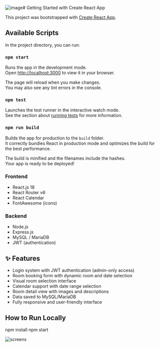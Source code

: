 ![image](https://github.com/user-attachments/assets/7c1c44ad-befc-49bf-8dcd-0e1943101167)# Getting Started with Create React App

This project was bootstrapped with [Create React App](https://github.com/facebook/create-react-app).

## Available Scripts

In the project directory, you can run:

### `npm start`

Runs the app in the development mode.\
Open [http://localhost:3000](http://localhost:3000) to view it in your browser.

The page will reload when you make changes.\
You may also see any lint errors in the console.

### `npm test`

Launches the test runner in the interactive watch mode.\
See the section about [running tests](https://facebook.github.io/create-react-app/docs/running-tests) for more information.

### `npm run build`

Builds the app for production to the `build` folder.\
It correctly bundles React in production mode and optimizes the build for the best performance.

The build is minified and the filenames include the hashes.\
Your app is ready to be deployed!

### Frontend
- React.js 18
- React Router v6
- React Calendar
- FontAwesome (icons)

### Backend
- Node.js
- Express.js
- MySQL / MariaDB
- JWT (authentication)

## ✨ Features

- Login system with JWT authentication (admin-only access)
- Room booking form with dynamic room and date selection
- Visual room selection interface
- Calendar support with date range selection
- Room detail view with images and descriptions
- Data saved to MySQL/MariaDB
- Fully responsive and user-friendly interface

## How to Run Locally
npm install
npm start

![screens]([https://adres-do-obrazka.png](https://i.imgur.com/yEZtTKc.png))

